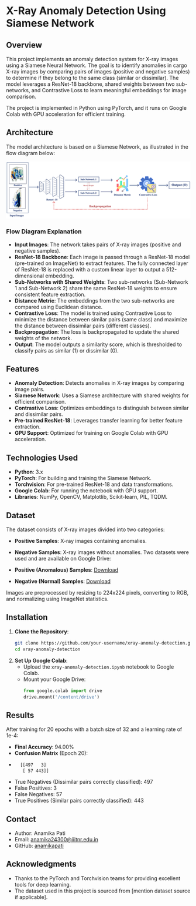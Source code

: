 # X-Ray Anomaly Detection Using Siamese Network

## Overview
This project implements an anomaly detection system for X-ray images using a Siamese Neural Network. The goal is to identify anomalies in cargo X-ray images by comparing pairs of images (positive and negative samples) to determine if they belong to the same class (similar or dissimilar). The model leverages a ResNet-18 backbone, shared weights between two sub-networks, and Contrastive Loss to learn meaningful embeddings for image comparison.

The project is implemented in Python using PyTorch, and it runs on Google Colab with GPU acceleration for efficient training.

## Architecture
The model architecture is based on a Siamese Network, as illustrated in the flow diagram below:

![Siamese Network Architecture](flow_diagram.png)

### Flow Diagram Explanation
- **Input Images**: The network takes pairs of X-ray images (positive and negative samples).
- **ResNet-18 Backbone**: Each image is passed through a ResNet-18 model (pre-trained on ImageNet) to extract features. The fully connected layer of ResNet-18 is replaced with a custom linear layer to output a 512-dimensional embedding.
- **Sub-Networks with Shared Weights**: Two sub-networks (Sub-Network 1 and Sub-Network 2) share the same ResNet-18 weights to ensure consistent feature extraction.
- **Distance Metric**: The embeddings from the two sub-networks are compared using Euclidean distance.
- **Contrastive Loss**: The model is trained using Contrastive Loss to minimize the distance between similar pairs (same class) and maximize the distance between dissimilar pairs (different classes).
- **Backpropagation**: The loss is backpropagated to update the shared weights of the network.
- **Output**: The model outputs a similarity score, which is thresholded to classify pairs as similar (1) or dissimilar (0).

## Features
- **Anomaly Detection**: Detects anomalies in X-ray images by comparing image pairs.
- **Siamese Network**: Uses a Siamese architecture with shared weights for efficient comparison.
- **Contrastive Loss**: Optimizes embeddings to distinguish between similar and dissimilar pairs.
- **Pre-trained ResNet-18**: Leverages transfer learning for better feature extraction.
- **GPU Support**: Optimized for training on Google Colab with GPU acceleration.

## Technologies Used
- **Python**: 3.x
- **PyTorch**: For building and training the Siamese Network.
- **Torchvision**: For pre-trained ResNet-18 and data transformations.
- **Google Colab**: For running the notebook with GPU support.
- **Libraries**: NumPy, OpenCV, Matplotlib, Scikit-learn, PIL, TQDM.

## Dataset
The dataset consists of X-ray images divided into two categories:
- **Positive Samples**: X-ray images containing anomalies.
- **Negative Samples**: X-ray images without anomalies.
Two datasets were used and are available on Google Drive:

- **Positive (Anomalous) Samples**: [Download](https://drive.google.com/file/d/1NK1DWLMztROwRkJIlYAnexWLgyFv_gDF/view)
- **Negative (Normal) Samples**: [Download](https://drive.google.com/file/d/18QJyRNVDG6jguNmV04GRuZM98IGdizUb/view)


Images are preprocessed by resizing to 224x224 pixels, converting to RGB, and normalizing using ImageNet statistics.

## Installation
1. **Clone the Repository**:
   ```bash
   git clone https://github.com/your-username/xray-anomaly-detection.git
   cd xray-anomaly-detection


2. **Set Up Google Colab**:
   - Upload the `xray-anomaly-detection.ipynb` notebook to Google Colab.
   - Mount your Google Drive:
     ```python
     from google.colab import drive
     drive.mount('/content/drive')
## Results
After training for 20 epochs with a batch size of 32 and a learning rate of 1e-4:
- **Final Accuracy**: 94.00%
- **Confusion Matrix** (Epoch 20):
-       [[497   3]
         [ 57 443]]
- True Negatives (Dissimilar pairs correctly classified): 497
- False Positives: 3
- False Negatives: 57
- True Positives (Similar pairs correctly classified): 443

## Contact
- Author: Anamika Pati
- Email: anamika24300@iiitnr.edu.in
- GitHub: [anamikapati](https://github.com/anamikapati)

## Acknowledgments
- Thanks to the PyTorch and Torchvision teams for providing excellent tools for deep learning.
- The dataset used in this project is sourced from [mention dataset source if applicable].
